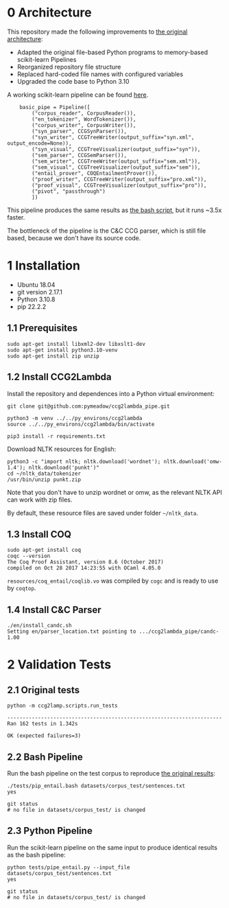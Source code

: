 # 0 Architecture

This repository made the following improvements to [the original architecture](./ORIG_README.md):
* Adapted the original file-based Python programs to memory-based scikit-learn Pipelines
* Reorganized repository file structure 
* Replaced hard-coded file names with configured variables
* Upgraded the code base to Python 3.10

A working scikit-learn pipeline can be found [here](./tests/pipe_entail.py).

```
    basic_pipe = Pipeline([
        ("corpus_reader", CorpusReader()),
        ("en_tokenizer", WordTokenizer()),
        ("corpus_writer", CorpusWriter()),
        ("syn_parser", CCGSynParser()),
        ("syn_writer", CCGTreeWriter(output_suffix="syn.xml", output_encode=None)),
        ("syn_visual", CCGTreeVisualizer(output_suffix="syn")),
        ("sem_parser", CCGSemParser()),
        ("sem_writer", CCGTreeWriter(output_suffix="sem.xml")),
        ("sem_visual", CCGTreeVisualizer(output_suffix="sem")),
        ("entail_prover", COQEntailmentProver()),
        ("proof_writer", CCGTreeWriter(output_suffix="pro.xml")),
        ("proof_visual", CCGTreeVisualizer(output_suffix="pro")),
        ("pivot", "passthrough")
        ])
```

This pipeline produces the same results as [the bash script](./tests/pipe_entail.bash), but 
it runs ~3.5x faster.

The bottleneck of the pipeline is the C&C CCG parser, which is still file based, because we don't have its
source code.

# 1 Installation

* Ubuntu 18.04
* git version 2.17.1 
* Python 3.10.8
* pip 22.2.2

## 1.1 Prerequisites

```
sudo apt-get install libxml2-dev libxslt1-dev
sudo apt-get install python3.10-venv
sudo apt-get install zip unzip
```

## 1.2 Install CCG2Lambda

Install the repository and dependences into a Python virtual environment:

```
git clone git@github.com:pymeadow/ccg2lambda_pipe.git

python3 -m venv ../../py_environs/ccg2lambda
source ../../py_environs/ccg2lambda/bin/activate

pip3 install -r requirements.txt
```

Download NLTK resources for English:

```
python3 -c "import nltk; nltk.download('wordnet'); nltk.download('omw-1.4'); nltk.download('punkt')"
cd ~/nltk_data/tokenizer
/usr/bin/unzip punkt.zip
```

Note that you don't have to unzip wordnet or omw, as the relevant NLTK API can work with zip files.

By default, these resource files are saved under folder `~/nltk_data`.


## 1.3 Install COQ

```
sudo apt-get install coq
coqc --version
The Coq Proof Assistant, version 8.6 (October 2017)
compiled on Oct 28 2017 14:23:55 with OCaml 4.05.0
```

`resources/coq_entail/coqlib.vo` was compiled by `cogc` and is ready to use by `coqtop`.


## 1.4 Install C&C Parser

```
./en/install_candc.sh
Setting en/parser_location.txt pointing to .../ccg2lambda_pipe/candc-1.00
```

# 2 Validation Tests

## 2.1 Original tests

```
python -m ccg2lamp.scripts.run_tests

----------------------------------------------------------------------
Ran 162 tests in 1.342s

OK (expected failures=3)

```

## 2.2 Bash Pipeline

Run the bash pipeline on the test corpus to reproduce [the original results](./ORIG_README.md):

```
./tests/pip_entail.bash datasets/corpus_test/sentences.txt
yes

git status
# no file in datasets/corpus_test/ is changed
```

## 2.3 Python Pipeline

Run the scikit-learn pipeline on the same input to produce identical results as the bash pipeline:

```
python tests/pipe_entail.py --input_file datasets/corpus_test/sentences.txt
yes

git status
# no file in datasets/corpus_test/ is changed
```

